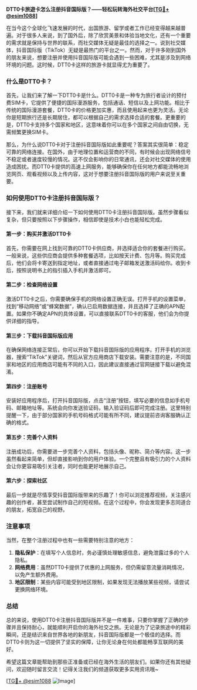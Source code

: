 **DTT0卡旅遊卡怎么注册抖音国际版？——轻松玩转海外社交平台[[TG💪+ @esim1088](https://t.me/s/esim1088)]**

在当今这个全球化飞速发展的时代，出国旅游、留学或者工作已经变得越来越普遍。对于很多人来说，到了国外后，除了欣赏美景和体验当地文化，还有一个重要的需求就是保持与世界的联系，而社交媒体无疑是最佳的选择之一。说到社交媒体，抖音国际版（TikTok）无疑是最热门的平台之一。然而，对于许多刚到国外的朋友来说，想要注册并使用抖音国际版可能会遇到一些困难，尤其是涉及到网络环境的问题。这时候，DTT0卡这样的旅游卡就显得尤为重要了。

### 什么是DTT0卡？

首先，让我们来了解一下DTT0卡是什么。DTT0卡是一种专为旅行者设计的预付费SIM卡，它提供了便捷的国际漫游服务，包括通话、短信以及上网功能。相比于传统的国际漫游套餐，DTT0卡的价格更加实惠，而且使用起来也更为灵活。无论你是短期旅行还是长期居住，都可以根据自己的需求选择合适的套餐。更重要的是，DTT0卡支持多个国家和地区，这意味着你可以在多个国家之间自由切换，无需频繁更换SIM卡。

那么，为什么说DTT0卡对于注册抖音国际版如此重要呢？答案其实很简单：稳定可靠的网络连接。在国外，由于地理位置和运营商的不同，有时候会出现网络信号不稳定或者速度较慢的情况。这不仅会影响你的日常通讯，还会对社交媒体的使用造成困扰。而DTT0卡提供的高速上网服务，能够确保你在任何地方都能流畅地浏览网页、观看视频以及上传内容，这对于想要注册抖音国际版的用户来说至关重要。

### 如何使用DTT0卡注册抖音国际版？

接下来，我们就来详细介绍一下如何使用DTT0卡注册抖音国际版。虽然步骤看似复杂，但只要按照以下步骤操作，相信即使是技术小白也能轻松完成。

#### 第一步：购买并激活DTT0卡

首先，你需要在网上找到可靠的DTT0卡供应商，并选择适合你的套餐进行购买。一般来说，这些供应商会提供多种套餐选项，比如按天计费、包月等。购买完成后，他们会将卡寄送到指定地址，或者直接通过电子邮箱发送激活码给你。收到卡后，按照说明书上的指引插入手机并激活即可。

#### 第二步：检查网络设置

激活DTT0卡之后，你需要确保手机的网络设置正确无误。打开手机的设置菜单，找到“移动网络”或“蜂窝数据”，确认已启用数据连接，并且选择了正确的APN配置。如果你不确定APN的具体设置，可以直接联系DTT0卡的客服，他们会为你提供详细的指导。

#### 第三步：下载抖音国际版应用

在确保网络连接正常后，你可以开始下载抖音国际版的应用程序。打开手机的浏览器，搜索“TikTok”关键词，然后从官方应用商店下载安装。需要注意的是，不同国家和地区的应用商店可能有不同的入口，因此建议直接通过官网链接下载以避免混淆。

#### 第四步：注册账号

安装好应用程序后，打开抖音国际版，点击“注册”按钮，填写必要的信息如手机号码、邮箱地址等。系统会向你发送验证码，输入验证码后即可完成注册。这里特别提醒一下，由于部分国家的手机号码格式可能有所不同，建议提前咨询客服确认正确的格式。

#### 第五步：完善个人资料

注册成功后，你需要进一步完善个人资料，包括头像、昵称、简介等内容。这一步虽然看起来简单，但却直接影响到你的用户体验。一个完整且有吸引力的个人资料会让你更容易吸引关注者，同时也能更好地展示自己。

#### 第六步：探索社区

最后一步就是尽情享受抖音国际版带来的乐趣了！你可以浏览推荐视频，关注感兴趣的创作者，甚至尝试制作自己的短视频。在这个过程中，你会发现更多志同道合的朋友，拓宽自己的视野。

### 注意事项

当然，在整个注册过程中也有一些需要特别注意的地方：

1. **隐私保护**：在填写个人信息时，务必谨慎处理敏感信息，避免泄露过多的个人隐私。
2. **网络费用**：虽然DTT0卡提供了优惠的上网服务，但仍需留意流量消耗情况，以免产生额外费用。
3. **地区限制**：某些内容可能受到地区限制，如果发现无法播放某些视频，请尝试更换网络环境。

### 总结

总的来说，使用DTT0卡注册抖音国际版并不是一件难事，只要你掌握了正确的步骤并且保持耐心，就能顺利开启你的海外社交之旅。无论是为了记录旅途中的精彩瞬间，还是结识来自世界各地的新朋友，抖音国际版都是一个极佳的选择。而DTT0卡则为这一切提供了坚实的保障，让你无论身在何处都能畅享互联网的美好。

希望这篇文章能帮助到那些正准备或已经在海外生活的朋友们。如果你还有其他疑问，欢迎随时留言交流！记得关注我们的频道获取更多实用资讯哦~ 

[[TG💪+ @esim1088](https://t.me/s/esim1088) ![Image](https://i.postimg.cc/4NQfJmqS/Snipaste-2025-05-13-00-14-12.png)]